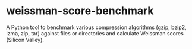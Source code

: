 # weissman-score-benchmark
A Python tool to benchmark various compression algorithms (gzip, bzip2, lzma, zip, tar) against files or directories and calculate Weissman scores (Silicon Valley).
